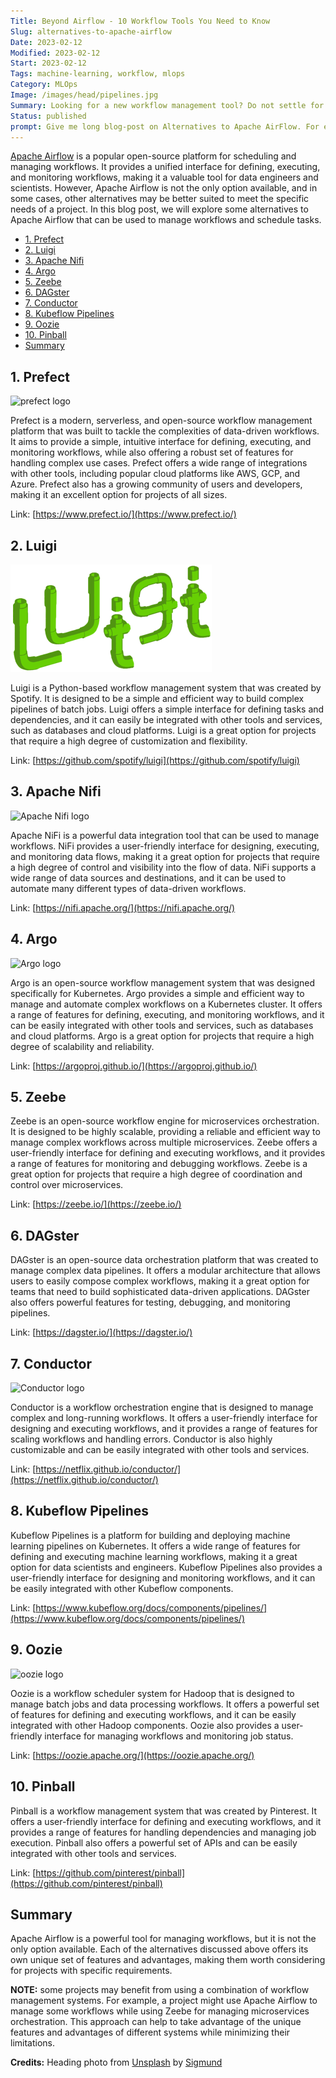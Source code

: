 ```yaml
---
Title: Beyond Airflow - 10 Workflow Tools You Need to Know
Slug: alternatives-to-apache-airflow
Date: 2023-02-12
Modified: 2023-02-12
Start: 2023-02-12
Tags: machine-learning, workflow, mlops
Category: MLOps
Image: /images/head/pipelines.jpg
Summary: Looking for a new workflow management tool? Do not settle for Apache Airflow just because it is popular. Discover 10 cutting-edge alternatives that could be a better fit for your needs.
Status: published
prompt: Give me long blog-post on Alternatives to Apache AirFlow. For each tool provide link.
---
```


[Apache Airflow](https://airflow.apache.org/) is a popular open-source platform for scheduling and managing workflows. It provides a unified interface for defining, executing, and monitoring workflows, making it a valuable tool for data engineers and scientists. However, Apache Airflow is not the only option available, and in some cases, other alternatives may be better suited to meet the specific needs of a project. In this blog post, we will explore some alternatives to Apache Airflow that can be used to manage workflows and schedule tasks.

<!-- MarkdownTOC levels="2,3" autolink="true" autoanchor="true" -->

- [1.  Prefect](#1-prefect)
- [2.  Luigi](#2-luigi)
- [3.  Apache Nifi](#3-apache-nifi)
- [4.  Argo](#4-argo)
- [5.  Zeebe](#5-zeebe)
- [6.  DAGster](#6-dagster)
- [7.  Conductor](#7-conductor)
- [8.  Kubeflow Pipelines](#8-kubeflow-pipelines)
- [9.  Oozie](#9-oozie)
- [10.  Pinball](#10-pinball)
- [Summary](#summary)

<!-- /MarkdownTOC -->

<a id="1-prefect"></a>
## 1.  Prefect
![prefect logo](https://d33wubrfki0l68.cloudfront.net/dbca607e3f64720cb471fc40cdb54c68cea5c86d/3ad5f/assets/img/prefect-logo-gradient-white.c4c1e293.svg)

Prefect is a modern, serverless, and open-source workflow management platform that was built to tackle the complexities of data-driven workflows. It aims to provide a simple, intuitive interface for defining, executing, and monitoring workflows, while also offering a robust set of features for handling complex use cases. Prefect offers a wide range of integrations with other tools, including popular cloud platforms like AWS, GCP, and Azure. Prefect also has a growing community of users and developers, making it an excellent option for projects of all sizes.

Link: [https://www.prefect.io/](https://www.prefect.io/)

<a id="2-luigi"></a>
## 2.  Luigi

![luigi logo](https://raw.githubusercontent.com/spotify/luigi/master/doc/luigi.png)

Luigi is a Python-based workflow management system that was created by Spotify. It is designed to be a simple and efficient way to build complex pipelines of batch jobs. Luigi offers a simple interface for defining tasks and dependencies, and it can easily be integrated with other tools and services, such as databases and cloud platforms. Luigi is a great option for projects that require a high degree of customization and flexibility.

Link: [https://github.com/spotify/luigi](https://github.com/spotify/luigi)

<a id="3-apache-nifi"></a>
## 3.  Apache Nifi
![Apache Nifi logo](https://nifi.apache.org/assets/images/apache-nifi-logo.svg)

Apache NiFi is a powerful data integration tool that can be used to manage workflows. NiFi provides a user-friendly interface for designing, executing, and monitoring data flows, making it a great option for projects that require a high degree of control and visibility into the flow of data. NiFi supports a wide range of data sources and destinations, and it can be used to automate many different types of data-driven workflows.

Link: [https://nifi.apache.org/](https://nifi.apache.org/)

<a id="4-argo"></a>
## 4.  Argo
![Argo logo](/images/airflow_alternatives/argo.png)

Argo is an open-source workflow management system that was designed specifically for Kubernetes. Argo provides a simple and efficient way to manage and automate complex workflows on a Kubernetes cluster. It offers a range of features for defining, executing, and monitoring workflows, and it can be easily integrated with other tools and services, such as databases and cloud platforms. Argo is a great option for projects that require a high degree of scalability and reliability.

Link: [https://argoproj.github.io/](https://argoproj.github.io/)

<a id="5-zeebe"></a>
## 5.  Zeebe

Zeebe is an open-source workflow engine for microservices orchestration. It is designed to be highly scalable, providing a reliable and efficient way to manage complex workflows across multiple microservices. Zeebe offers a user-friendly interface for defining and executing workflows, and it provides a range of features for monitoring and debugging workflows. Zeebe is a great option for projects that require a high degree of coordination and control over microservices.

Link: [https://zeebe.io/](https://zeebe.io/)

<a id="6-dagster"></a>
## 6.  DAGster

DAGster is an open-source data orchestration platform that was created to manage complex data pipelines. It offers a modular architecture that allows users to easily compose complex workflows, making it a great option for teams that need to build sophisticated data-driven applications. DAGster also offers powerful features for testing, debugging, and monitoring pipelines.

Link: [https://dagster.io/](https://dagster.io/)

<a id="7-conductor"></a>
## 7.  Conductor
![Conductor logo](https://conductor.netflix.com/img/logo.svg)

Conductor is a workflow orchestration engine that is designed to manage complex and long-running workflows. It offers a user-friendly interface for designing and executing workflows, and it provides a range of features for scaling workflows and handling errors. Conductor is also highly customizable and can be easily integrated with other tools and services.

Link: [https://netflix.github.io/conductor/](https://netflix.github.io/conductor/)

<a id="8-kubeflow-pipelines"></a>
## 8.  Kubeflow Pipelines

Kubeflow Pipelines is a platform for building and deploying machine learning pipelines on Kubernetes. It offers a wide range of features for defining and executing machine learning workflows, making it a great option for data scientists and engineers. Kubeflow Pipelines also provides a user-friendly interface for designing and monitoring workflows, and it can be easily integrated with other Kubeflow components.

Link: [https://www.kubeflow.org/docs/components/pipelines/](https://www.kubeflow.org/docs/components/pipelines/)

<a id="9-oozie"></a>
## 9.  Oozie
![oozie logo](https://oozie.apache.org/images/oozie_200x.png)

Oozie is a workflow scheduler system for Hadoop that is designed to manage batch jobs and data processing workflows. It offers a powerful set of features for defining and executing workflows, and it can be easily integrated with other Hadoop components. Oozie also provides a user-friendly interface for managing workflows and monitoring job status.

Link: [https://oozie.apache.org/](https://oozie.apache.org/)

<a id="10-pinball"></a>
## 10.  Pinball

Pinball is a workflow management system that was created by Pinterest. It offers a user-friendly interface for defining and executing workflows, and it provides a range of features for handling dependencies and managing job execution. Pinball also offers a powerful set of APIs and can be easily integrated with other tools and services.

Link: [https://github.com/pinterest/pinball](https://github.com/pinterest/pinball)


<a id="summary"></a>
## Summary
Apache Airflow is a powerful tool for managing workflows, but it is not the only option available. Each of the alternatives discussed above offers its own unique set of features and advantages, making them worth considering for projects with specific requirements. 

**NOTE:** some projects may benefit from using a combination of workflow management systems. For example, a project might use Apache Airflow to manage some workflows while using Zeebe for managing microservices orchestration. This approach can help to take advantage of the unique features and advantages of different systems while minimizing their limitations.

**Credits:**
Heading photo from [Unsplash](https://unsplash.com/photos/4CNNH2KEjhc) by [Sigmund](https://unsplash.com/@sigmund)